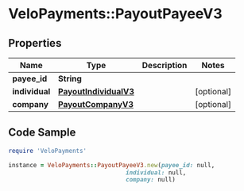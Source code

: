 # VeloPayments::PayoutPayeeV3

## Properties

Name | Type | Description | Notes
------------ | ------------- | ------------- | -------------
**payee_id** | **String** |  | 
**individual** | [**PayoutIndividualV3**](PayoutIndividualV3.md) |  | [optional] 
**company** | [**PayoutCompanyV3**](PayoutCompanyV3.md) |  | [optional] 

## Code Sample

```ruby
require 'VeloPayments'

instance = VeloPayments::PayoutPayeeV3.new(payee_id: null,
                                 individual: null,
                                 company: null)
```


